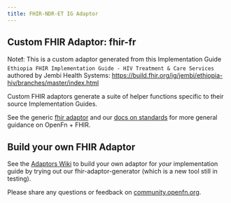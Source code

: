 ```yaml
---
title: FHIR-NDR-ET IG Adaptor
---
```


## Custom FHIR Adaptor: fhir-fr
Note❗: This is a custom adaptor generated from this Implementation Guide `Ethiopia FHIR Implementation Guide - HIV Treatment & Care Services` authored by Jembi Health Systems: https://build.fhir.org/ig/jembi/ethiopia-hiv/branches/master/index.html

Custom FHIR adaptors generate a suite of helper functions specific to their source Implementation Guides.

See the generic [fhir adaptor](/adaptors/fhir) and our [docs on standards](/documentation/get-started/standards) for more general guidance on OpenFn + FHIR.

## Build your own FHIR Adaptor
See the [Adaptors Wiki](https://github.com/OpenFn/adaptors/wiki/Generating-Fhir-Adaptors) to build your own adaptor for _your_ implementation guide by trying out our fhir-adaptor-generator (which is a new tool still in testing). 

Please share any questions or feedback on [community.openfn.org](https://community.openfn.org). 